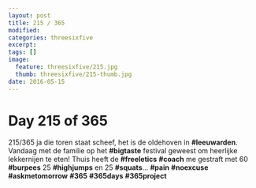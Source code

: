 ```yaml
---
layout: post
title: 215 / 365
modified:
categories: threesixfive
excerpt:
tags: []
image:
  feature: threesixfive/215.jpg
  thumb: threesixfive/215-thumb.jpg
date: 2016-05-15
---
```


# Day 215 of 365

215/365 ja die toren staat scheef, het is de oldehoven in **\#leeuwarden**. Vandaag met de familie op het **\#bigtaste** festival geweest om heerlijke lekkernijen te eten! Thuis heeft de **\#freeletics** **\#coach** me gestraft met 60 **\#burpees** 25 **\#highjumps** en 25 **\#squats**... **\#pain** **\#noexcuse** **\#askmetomorrow** **\#365** **\#365days** **\#365project**
